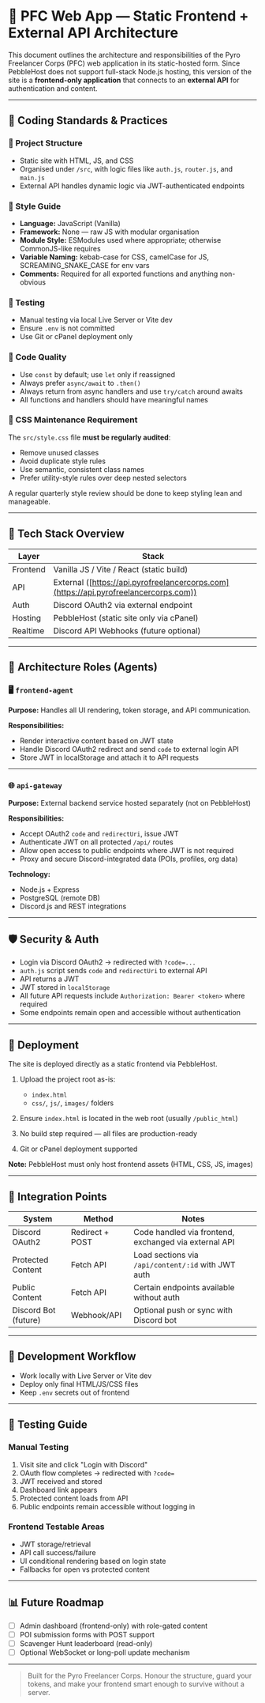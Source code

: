 # 🚀 PFC Web App — Static Frontend + External API Architecture

This document outlines the architecture and responsibilities of the Pyro Freelancer Corps (PFC) web application in its static-hosted form. Since PebbleHost does not support full-stack Node.js hosting, this version of the site is a **frontend-only application** that connects to an **external API** for authentication and content.

---

## 🧱 Coding Standards & Practices

### 📁 Project Structure

* Static site with HTML, JS, and CSS
* Organised under `/src`, with logic files like `auth.js`, `router.js`, and `main.js`
* External API handles dynamic logic via JWT-authenticated endpoints

### 🎯 Style Guide

* **Language:** JavaScript (Vanilla)
* **Framework:** None — raw JS with modular organisation
* **Module Style:** ESModules used where appropriate; otherwise CommonJS-like requires
* **Variable Naming:** kebab-case for CSS, camelCase for JS, SCREAMING\_SNAKE\_CASE for env vars
* **Comments:** Required for all exported functions and anything non-obvious

### 🧪 Testing

* Manual testing via local Live Server or Vite dev
* Ensure `.env` is not committed
* Use Git or cPanel deployment only

### 🧼 Code Quality

* Use `const` by default; use `let` only if reassigned
* Always prefer `async/await` to `.then()`
* Always return from async handlers and use `try/catch` around awaits
* All functions and handlers should have meaningful names

### 🎨 CSS Maintenance Requirement

The `src/style.css` file **must be regularly audited**:

* Remove unused classes
* Avoid duplicate style rules
* Use semantic, consistent class names
* Prefer utility-style rules over deep nested selectors

A regular quarterly style review should be done to keep styling lean and manageable.

---

## 🧠 Tech Stack Overview

| Layer    | Stack                                                                                 |
| -------- | ------------------------------------------------------------------------------------- |
| Frontend | Vanilla JS / Vite / React (static build)                                              |
| API      | External ([https://api.pyrofreelancercorps.com](https://api.pyrofreelancercorps.com)) |
| Auth     | Discord OAuth2 via external endpoint                                                  |
| Hosting  | PebbleHost (static site only via cPanel)                                              |
| Realtime | Discord API Webhooks (future optional)                                                |

---

## 🧰 Architecture Roles (Agents)

### 🖥️ `frontend-agent`

**Purpose:** Handles all UI rendering, token storage, and API communication.

**Responsibilities:**

* Render interactive content based on JWT state
* Handle Discord OAuth2 redirect and send `code` to external login API
* Store JWT in localStorage and attach it to API requests

---

### 🌐 `api-gateway`

**Purpose:** External backend service hosted separately (not on PebbleHost)

**Responsibilities:**

* Accept OAuth2 `code` and `redirectUri`, issue JWT
* Authenticate JWT on all protected `/api/` routes
* Allow open access to public endpoints where JWT is not required
* Proxy and secure Discord-integrated data (POIs, profiles, org data)

**Technology:**

* Node.js + Express
* PostgreSQL (remote DB)
* Discord.js and REST integrations

---

## 🛡️ Security & Auth

* Login via Discord OAuth2 -> redirected with `?code=...`
* `auth.js` script sends `code` and `redirectUri` to external API
* API returns a JWT
* JWT stored in `localStorage`
* All future API requests include `Authorization: Bearer <token>` where required
* Some endpoints remain open and accessible without authentication

---

## 🚀 Deployment

The site is deployed directly as a static frontend via PebbleHost.

1. Upload the project root as-is:

   * `index.html`
   * `css/`, `js/`, `images/` folders
2. Ensure `index.html` is located in the web root (usually `/public_html`)
3. No build step required — all files are production-ready
4. Git or cPanel deployment supported

**Note:** PebbleHost must only host frontend assets (HTML, CSS, JS, images)

---

## 🔗 Integration Points

| System               | Method          | Notes                                                 |
| -------------------- | --------------- | ----------------------------------------------------- |
| Discord OAuth2       | Redirect + POST | Code handled via frontend, exchanged via external API |
| Protected Content    | Fetch API       | Load sections via `/api/content/:id` with JWT auth    |
| Public Content       | Fetch API       | Certain endpoints available without auth              |
| Discord Bot (future) | Webhook/API     | Optional push or sync with Discord bot                |

---

## 🔄 Development Workflow

* Work locally with Live Server or Vite dev
* Deploy only final HTML/JS/CSS files
* Keep `.env` secrets out of frontend

---

## 🔮 Testing Guide

### Manual Testing

1. Visit site and click "Login with Discord"
2. OAuth flow completes -> redirected with `?code=`
3. JWT received and stored
4. Dashboard link appears
5. Protected content loads from API
6. Public endpoints remain accessible without logging in

### Frontend Testable Areas

* JWT storage/retrieval
* API call success/failure
* UI conditional rendering based on login state
* Fallbacks for open vs protected content

---

## 📊 Future Roadmap

* [ ] Admin dashboard (frontend-only) with role-gated content
* [ ] POI submission forms with POST support
* [ ] Scavenger Hunt leaderboard (read-only)
* [ ] Optional WebSocket or long-poll update mechanism

---

> Built for the Pyro Freelancer Corps. Honour the structure, guard your tokens, and make your frontend smart enough to survive without a server.
